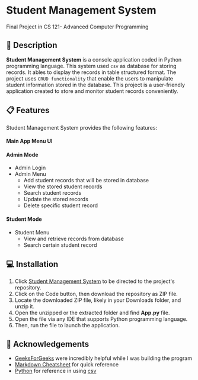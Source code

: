 # Student Management System
Final Project in CS 121- Advanced Computer Programming

## :memo: Description
**Student Management System** is a console application coded in Python programming language. This system used ```csv``` as database for storing records. It ables to display the records in table structured format. The project uses ```CRUD functionality``` that enable the users to manipulate student information stored in the database.  This project is a user-friendly application created to store and monitor student records conveniently. 

## :clipboard: Features
Student Management System provides the following features:
#### Main App Menu UI
#### Admin Mode                                                           
+ Admin Login                                                              
+ Admin Menu                                                                 
  * Add student records that will be stored in database                      
  * View the stored student records
  * Search student records 
  * Update the stored records
  * Delete specific student record
#### Student Mode
+ Student Menu
  * View and retrieve records from database
  * Search certain student record
 
## :computer: Installation
1. Click [Student Management System](https://github.com/elaijavelasco/CS121-student-management-system.git) to be directed to the project's repository.
2. Click on the Code button, then download the repository as ZIP file.
3. Locate the downloaded ZIP file, likely in your Downloads folder, and unzip it.
4. Open the unzipped or the extracted folder and find **App.py** file.
5. Open the file via any IDE that supports Python programming language.
6. Then, run the file to launch the application.

## 🤝 Acknowledgements
+ [GeeksForGeeks](https://www.geeksforgeeks.org/) were incredibly helpful while I was building the program
+ [Markdown Cheatsheet](https://github.com/adam-p/markdown-here/wiki/Markdown-Cheatsheet?fbclid=IwAR2wjT8IG-2nDMH-PZWVG3MtUFPcu9asQ-bJfOUmn3T2H8QrLRYxVSDuqZ8) for quick reference 
+ [Python](https://www.python.org/) for reference in using [csv](https://docs.python.org/3/library/csv.html)
